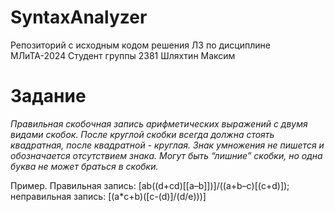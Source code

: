 # SyntaxAnalyzer
Репозиторий с исходным кодом решения ЛЗ по дисциплине МЛиТА-2024
Cтудент группы 2381 Шляхтин Максим
# Задание
_Правильная скобочная запись  арифметических выражений  с двумя видами скобок. После круглой скобки всегда должна стоять квадратная, после квадратной - круглая. Знак умножения не пишется и обозначается отсутствием знака. Могут быть “лишние” скобки, но одна буква не может браться в скобки._

Пример. 	Правильная запись: [ab((d+cd)[[a–b]])]/((a+b–c)[(c+d)]); неправильная запись: [(a*c+b)([c-(d)]/(d/e)))]
